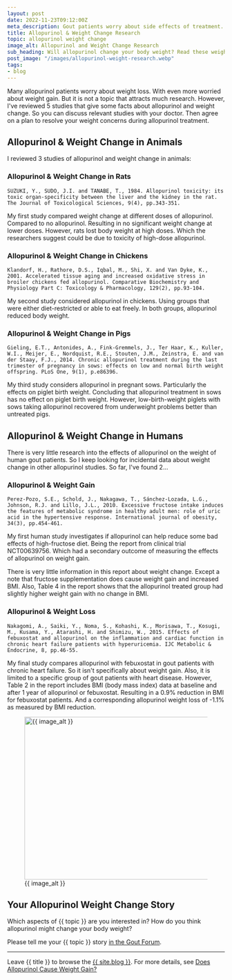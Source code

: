 ```yaml
---
layout: post
date: 2022-11-23T09:12:00Z
meta_description: Gout patients worry about side effects of treatment. Such as weight gain or loss. So check the facts about allopurinol and weight change now.
title: Allopurinol & Weight Change Research
topic: allopurinol weight change
image_alt: Allopurinol and Weight Change Research
sub_heading: Will allopurinol change your body weight? Read these weight change facts.
post_image: "/images/allopurinol-weight-research.webp"
tags:
- blog
---
```

<p>Many allopurinol patients worry about weight loss. With even more worried about weight gain. But it is not a topic that attracts much research. However, I've reviewed 5 studies that give some facts about allopurinol and weight change. So you can discuss relevant studies with your doctor. Then agree on a plan to resolve your weight concerns during allopurinol treatment.</p>
<h2 id="animals">Allopurinol &amp; Weight Change in Animals</h2>
<p>I reviewed 3 studies of allopurinol and weight change in animals:</p>
<h3 id="rats">Allopurinol &amp; Weight Change in Rats</h3>
<p><code>SUZUKI, Y., SUDO, J.I. and TANABE, T., 1984. Allopurinol toxicity: its toxic organ-specificity between the liver and the kidney in the rat. The Journal of Toxicological Sciences, 9(4), pp.343-351.</code></p>
<p>My first study compared weight change at different doses of allopurinol. Compared to no allopurinol. Resulting in no significant weight change at lower doses. However, rats lost body weight at high doses. Which the researchers suggest could be due to toxicity of high-dose allopurinol.</p>
<h3 id="chickens">Allopurinol &amp; Weight Change in Chickens</h3>
<p><code>Klandorf, H., Rathore, D.S., Iqbal, M., Shi, X. and Van Dyke, K., 2001. Accelerated tissue aging and increased oxidative stress in broiler chickens fed allopurinol. Comparative Biochemistry and Physiology Part C: Toxicology &amp; Pharmacology, 129(2), pp.93-104.</code></p>
<p>My second study considered allopurinol in chickens. Using groups that were either diet-restricted or able to eat freely. In both groups, allopurinol reduced body weight.</p>
<h3 id="pigs">Allopurinol &amp; Weight Change in Pigs</h3>
<p><code>Gieling, E.T., Antonides, A., Fink-Gremmels, J., Ter Haar, K., Kuller, W.I., Meijer, E., Nordquist, R.E., Stouten, J.M., Zeinstra, E. and van der Staay, F.J., 2014. Chronic allopurinol treatment during the last trimester of pregnancy in sows: effects on low and normal birth weight offspring. PLoS One, 9(1), p.e86396.</code></p>
<p>My third study considers allopurinol in pregnant sows. Particularly the effects on piglet birth weight. Concluding that allopurinol treatment in sows has no effect on piglet birth weight. However, low-birth-weight piglets with sows taking allopurinol recovered from underweight problems better than untreated pigs.</p>
<h2 id="humans">Allopurinol &amp; Weight Change in Humans</h2>
<p>There is very little research into the effects of allopurinol on the weight of human gout patients. So I keep looking for incidental data about weight change in other allopurinol studies. So far, I've found 2…</p>
<h3 id="weightgain">Allopurinol &amp; Weight Gain</h3>
<p><code>Perez-Pozo, S.E., Schold, J., Nakagawa, T., Sánchez-Lozada, L.G., Johnson, R.J. and Lillo, J.L., 2010. Excessive fructose intake induces the features of metabolic syndrome in healthy adult men: role of uric acid in the hypertensive response. International journal of obesity, 34(3), pp.454-461.</code></p>
<p>My first human study investigates if allopurinol can help reduce some bad effects of high-fructose diet. Being the report from clinical trial NCT00639756. Which had a secondary outcome of measuring the effects of allopurinol on weight gain.</p>
<p>There is very little information in this report about weight change. Except a note that fructose supplementation does cause weight gain and increased BMI. Also, Table 4 in the report shows that the allopurinol treated group had slightly higher weight gain with no change in BMI.</p>
<h3 id="weightloss">Allopurinol &amp; Weight Loss</h3>
<p><code>Nakagomi, A., Saiki, Y., Noma, S., Kohashi, K., Morisawa, T., Kosugi, M., Kusama, Y., Atarashi, H. and Shimizu, W., 2015. Effects of febuxostat and allopurinol on the inflammation and cardiac function in chronic heart failure patients with hyperuricemia. IJC Metabolic &amp; Endocrine, 8, pp.46-55.</code></p>
<p>My final study compares allopurinol with febuxostat in gout patients with chronic heart failure. So it isn't specifically about weight gain. Also, it is limited to a specific group of gout patients with heart disease. However, Table 2 in the report includes BMI (body mass index) data at baseline and after 1 year of allopurinol or febuxostat. Resulting in a 0.9% reduction in BMI for febuxostat patients. And a corresponding allopurinol weight loss of -1.1% as measured by BMI reduction.</p>
<figure id="image" class="inner">
<img src="{{ post_image }}" alt="{{ image_alt }}"  width="610" height="377">
  <figcaption>{{ image_alt }}</figcaption>
</figure>
<h2 id="next">Your Allopurinol Weight Change Story</h2>

Which aspects of {{ topic }} are you interested in? How do you think allopurinol might change your body weight?

Please tell me your {{ topic }} story <a href="https://links.goutpal.com/p/goutpal-links-gout-discussions?a=888958067">in the Gout Forum</a>.

<hr>
Leave {{ title }} to browse the <a href="/blog">{{ site.blog }}</a>. For more details, see <a href="https://goutpal.com/allopurinol/allopurinol-weight-change/">Does Allopurinol Cause Weight Gain?</a>
